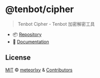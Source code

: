 # @tenbot/cipher

> Tenbot Cipher - Tenbot 加密解密工具

- :package: [Repository](https://github.com/tenbot/tenbot)
- :book: [Documentation](https://tenbot.github.io)

## License

[MIT](https://github.com/tenbot/tenbot/blob/master/LICENSE) &copy; [meteorlxy](https://github.com/meteorlxy) & [Contributors](https://github.com/tenbot/tenbot/graphs/contributors)
